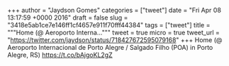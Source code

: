 
+++
author = "Jaydson Gomes"
categories = ["tweet"]
date = "Fri Apr 08 13:17:59 +0000 2016"
draft = false
slug = "3418e5ab1ce7e146ff1cf4657e911f70fff44384"
tags = ["tweet"]
title = """Home (@ Aeroporto Interna..."""
tweet = true
micro = true
tweet_url = "https://twitter.com/jaydson/status/718427672595079168"
+++
Home (@ Aeroporto Internacional de Porto Alegre / Salgado Filho (POA) in Porto Alegre, RS) https://t.co/bAjgoKL2gZ
